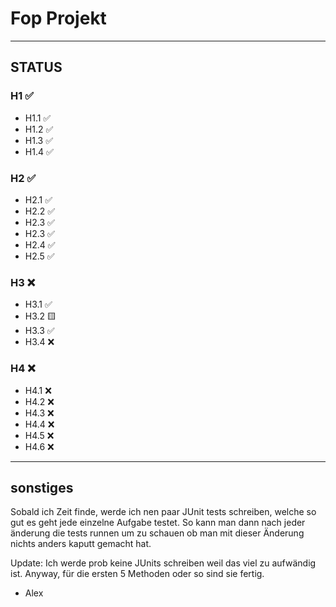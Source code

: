 # Fop Projekt
---
## STATUS
### H1 ✅
- H1.1 ✅
- H1.2 ✅
- H1.3 ✅
- H1.4 ✅
### H2 ✅
- H2.1 ✅
- H2.2 ✅
- H2.3 ✅
- H2.3 ✅
- H2.4 ✅
- H2.5 ✅
### H3 ❌
- H3.1 ✅
- H3.2 🟨
- H3.3 ✅
- H3.4 ❌
### H4 ❌
- H4.1 ❌
- H4.2 ❌
- H4.3 ❌
- H4.4 ❌
- H4.5 ❌
- H4.6 ❌
---
## sonstiges
Sobald ich Zeit finde, werde ich nen paar JUnit tests schreiben, welche so gut es geht jede einzelne Aufgabe testet.
So kann man dann nach jeder änderung die tests runnen um zu schauen ob man mit dieser Änderung nichts anders kaputt gemacht hat.

Update: Ich werde prob keine JUnits schreiben weil das viel zu aufwändig ist. Anyway, für die ersten 5 Methoden oder so sind sie fertig.
- Alex

